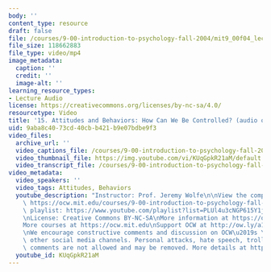 ```yaml
---
body: ''
content_type: resource
draft: false
file: /courses/9-00-introduction-to-psychology-fall-2004/mit9_00f04_lec15_360p_16_9.mp4
file_size: 118662883
file_type: video/mp4
image_metadata:
  caption: ''
  credit: ''
  image-alt: ''
learning_resource_types:
- Lecture Audio
license: https://creativecommons.org/licenses/by-nc-sa/4.0/
resourcetype: Video
title: '15. Attitudes and Behaviors: How Can We Be Controlled? (audio only)'
uid: 9aba8c40-73cd-40cb-b421-b9e07bdbe9f3
video_files:
  archive_url: ''
  video_captions_file: /courses/9-00-introduction-to-psychology-fall-2004/mit9_00f04_lec15_captions.vtt
  video_thumbnail_file: https://img.youtube.com/vi/KUqGpkR21aM/default.jpg
  video_transcript_file: /courses/9-00-introduction-to-psychology-fall-2004/1Fmw4zhQtnphTC39p_XJqI1teJu9nAFXp_transcript.pdf
video_metadata:
  video_speakers: ''
  video_tags: Attitudes, Behaviors
  youtube_description: "Instructor: Prof. Jeremy Wolfe\n\nView the complete course:\
    \ https://ocw.mit.edu/courses/9-00-introduction-to-psychology-fall-2004/\nYouTube\
    \ playlist: https://www.youtube.com/playlist?list=PLUl4u3cNGP615Y1j9Ok3szAH5DxhFjTHo\n\
    \nLicense: Creative Commons BY-NC-SA\nMore information at https://ocw.mit.edu/terms\n\
    More courses at https://ocw.mit.edu\nSupport OCW at http://ow.ly/a1If50zVRlQ\n\
    \nWe encourage constructive comments and discussion on OCW\u2019s YouTube and\
    \ other social media channels. Personal attacks, hate speech, trolling, and inappropriate\
    \ comments are not allowed and may be removed. More details at https://ocw.mit.edu/comments."
  youtube_id: KUqGpkR21aM
---
```

